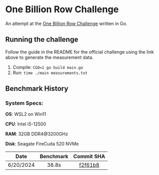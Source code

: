 # One Billion Row Challenge

An attempt at the [One Billion Row Challenge](https://github.com/gunnarmorling/1brc) written in Go.

## Running the challenge

Follow the guide in the README for the official challenge using the link above to generate the measurement data.

1. Compile: `CGO=1 go build main.go`
2. Run: `time ./main measurements.txt`

## Benchmark History

### System Specs:

**OS**: WSL2 on Win11

**CPU**: Intel i5-12500

**RAM**: 32GB DDR4@3200GHz

**Disk**: Seagate FireCuda 520 NVMe

| Date      | Benchmark |                                         Commit SHA                                          |
| --------- | :-------: | :-----------------------------------------------------------------------------------------: |
| 6/20/2024 |   38.8s   | [f2f61b8](https://github.com/Pragma8123/1brc/tree/f2f61b85a2f0d65419613c7d0ceb966fec66e22f) |
